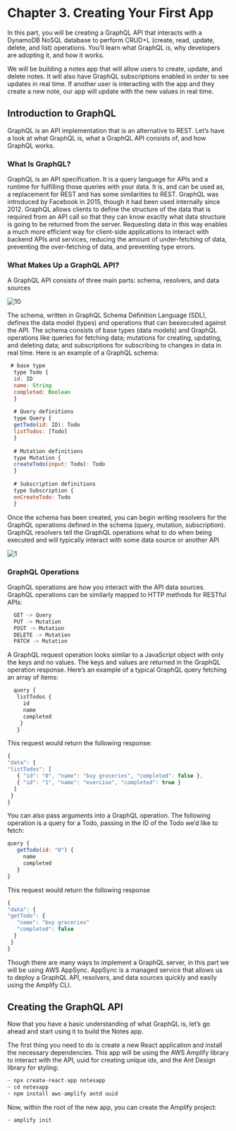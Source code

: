 # Chapter 3. Creating Your First App

In this part, you will be creating a GraphQL API that interacts
with a DynamoDB NoSQL database to perform CRUD+L (create,
read, update, delete, and list) operations. You’ll learn what GraphQL
is, why developers are adopting it, and how it works.

We will be building a notes app that will allow users to create,
update, and delete notes. It will also have GraphQL subscriptions
enabled in order to see updates in real time. If another user is
interacting with the app and they create a new note, our app will
update with the new values in real time.

## Introduction to GraphQL

GraphQL is an API implementation that is an alternative to REST.
Let’s have a look at what GraphQL is, what a GraphQL API consists
of, and how GraphQL works.

### What Is GraphQL?

GraphQL is an API specification. It is a query language for APIs and
a runtime for fulfilling those queries with your data. It is, and can be
used as, a replacement for REST and has some similarities to REST.
GraphQL was introduced by Facebook in 2015, though it had been
used internally since 2012. GraphQL allows clients to define the
structure of the data that is required from an API call so that they can
know exactly what data structure is going to be returned from the
server. Requesting data in this way enables a much more efficient
way for client-side applications to interact with backend APIs and
services, reducing the amount of under-fetching of data, preventing
the over-fetching of data, and preventing type errors.


### What Makes Up a GraphQL API?
A GraphQL API consists of three main parts: schema, resolvers, and
data sources


![10](https://user-images.githubusercontent.com/23625821/119619757-98f0da00-be04-11eb-9ab8-4d2d99824a13.png)


The schema, written in GraphQL Schema Definition Language
(SDL), defines the data model (types) and operations that can beexecuted against the API. The schema consists of base types (data
models) and GraphQL operations like queries for fetching data;
mutations for creating, updating, and deleting data; and subscriptions
for subscribing to changes in data in real time.
Here is an example of a GraphQL schema:

```javascript 
 # base type
  type Todo {
  id: ID
  name: String
  completed: Boolean
  }
  
  # Query definitions
  type Query {
  getTodo(id: ID): Todo
  listTodos: [Todo]
  }
  
  # Mutation definitions
  type Mutation {
  createTodo(input: Todo): Todo
  }
  
  # Subscription definitions
  type Subscription {
  onCreateTodo: Todo
  }

```

Once the schema has been created, you can begin writing resolvers
for the GraphQL operations defined in the schema (query, mutation,
subscription). GraphQL resolvers tell the GraphQL operations what
to do when being executed and will typically interact with some data
source or another API


 ![1](https://user-images.githubusercontent.com/23625821/119620472-4fed5580-be05-11eb-9984-370d5d21996d.png)



### GraphQL Operations
GraphQL operations are how you interact with the API data sources.
GraphQL operations can be similarly mapped to HTTP methods for
RESTful APIs:

```javascript 
  GET -> Query
  PUT -> Mutation
  POST -> Mutation
  DELETE -> Mutation
  PATCH -> Mutation
```

A GraphQL request operation looks similar to a JavaScript object
with only the keys and no values. The keys and values are returned in
the GraphQL operation response. Here’s an example of a typical
GraphQL query fetching an array of items:

```javascript 
  query {
   listTodos {
     id
     name
     completed
    }
   }

```


This request would return the following response:

```javascript 
{
"data": {
"listTodos": [
   { "id": "0", "name": "buy groceries", "completed": false },
   { "id": "1", "name": "exercise", "completed": true }
  ]
 }
}
```

You can also pass arguments into a GraphQL operation. The
following operation is a query for a Todo, passing in the ID of the
Todo we’d like to fetch:

```javascript
query {
   getTodo(id: "0") {
     name
     completed
   }
}
```

This request would return the following response 

```javascript 
{
"data": {
"getTodo": {
   "name": "buy groceries"
   "completed": false
  }
 }
}
```

Though there are many ways to implement a GraphQL server, in this
part we will be using AWS AppSync. AppSync is a managed service
that allows us to deploy a GraphQL API, resolvers, and data sources
quickly and easily using the Amplify CLI.


## Creating the GraphQL API

Now that you have a basic understanding of what GraphQL is, let’s
go ahead and start using it to build the Notes app.

The first thing you need to do is create a new React application and
install the necessary dependencies. This app will be using the AWS
Amplify library to interact with the API, uuid for creating unique
ids, and the Ant Design library for styling:

```javascript
~ npx create-react-app notesapp
~ cd notesapp
~ npm install aws-amplify antd uuid
```

Now, within the root of the new app, you can create the Amplify
project:

```javascript 
~ amplify init
```


